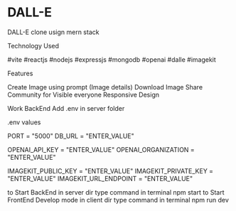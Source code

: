 # DALL-E
DALL-E clone usign mern stack

Technology Used

#vite #reactjs 
#nodejs #expressjs #mongodb 
#openai #dalle #imagekit

Features

Create Image using prompt (Image details)
Download Image
Share Community for Visible everyone
Responsive Design

Work BackEnd Add .env in server folder 

.env values

PORT = "5000"
DB_URL = "ENTER_VALUE"

OPENAI_API_KEY = "ENTER_VALUE"
OPENAI_ORGANIZATION = "ENTER_VALUE"

IMAGEKIT_PUBLIC_KEY = "ENTER_VALUE"
IMAGEKIT_PRIVATE_KEY = "ENTER_VALUE"
IMAGEKIT_URL_ENDPOINT = "ENTER_VALUE"

to Start BackEnd in server dir type command in terminal npm start
to Start FrontEnd Develop mode in client dir type command in terminal npm run dev
